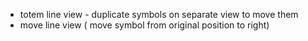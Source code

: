 - totem line view - duplicate symbols on separate view to move them
- move line view ( move symbol from original position to right)
